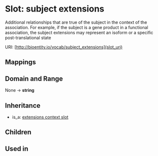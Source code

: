 # Slot: subject extensions


Additional relationships that are true of the subject in the context of the association. For example, if the subject is a gene product in a functional association, the subject extensions may represent  an isoform or a specific post-translational state

URI: [http://bioentity.io/vocab/subject_extensions](slot_uri)
## Mappings

## Domain and Range

None -> **string**
## Inheritance

 *  is_a: [extensions context slot](extensions_context_slot.md)
## Children

## Used in

